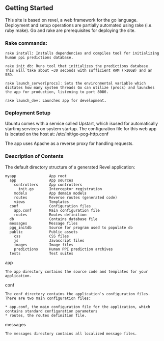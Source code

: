 ## Getting Started
This site is based on revel, a web framework for the go language.  Deployment and setup operations are partially automated using rake (i.e. ruby make).  Go and rake are prerequisites for deploying the site.

### Rake commands:

    rake install: Installs dependencies and compiles tool for initializing human ppi predictions database. 

    rake init_db: Runs tool that initializes the predictions database.  This will take about ~30 seconds with sufficient RAM (>10GB) and an SSD.

    rake launch_server[procs]: Sets the environmental variable which dictates how many system threads Go can utilize (procs) and launches the app for production, listening to port 8080.

    rake launch_dev: Launches app for development.
    
### Deployment Setup
Ubuntu comes with a service called Upstart, which isused for automatically starting services on system startup.  The configuration file for this web app is located on the host at: /etc/init/go-pcg-http.conf


The app uses Apache as a reverse proxy for handling requests.  

### Description of Contents

The default directory structure of a generated Revel application:

    myapp               App root
      app               App sources
        controllers     App controllers
          init.go       Interceptor registration
        models          App domain models
        routes          Reverse routes (generated code)
        views           Templates
      conf              Configuration files
        app.conf        Main configuration file
        routes          Routes definition
      db                Contains database file
      messages          Message files
      pgq_initdb        Source for program used to populate db
      public            Public assets
        css             CSS files
        js              Javascript files
        images          Image files
        predictions     Human PPI prediction archives
      tests             Test suites

app

    The app directory contains the source code and templates for your application.

conf

    The conf directory contains the application’s configuration files. There are two main configuration files:

    * app.conf, the main configuration file for the application, which contains standard configuration parameters
    * routes, the routes definition file.


messages

    The messages directory contains all localized message files.
